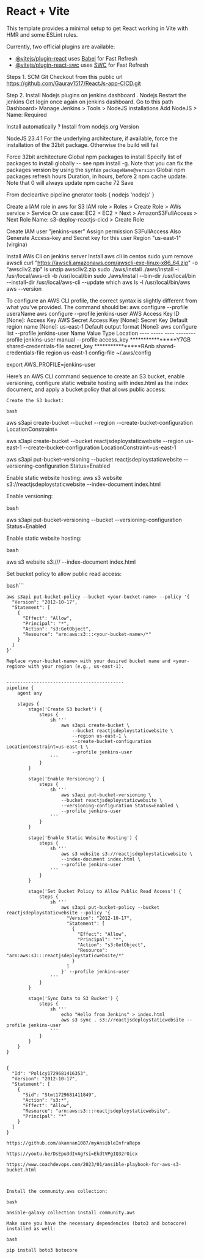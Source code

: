 # React + Vite

This template provides a minimal setup to get React working in Vite with HMR and some ESLint rules.

Currently, two official plugins are available:

- [@vitejs/plugin-react](https://github.com/vitejs/vite-plugin-react/blob/main/packages/plugin-react/README.md) uses [Babel](https://babeljs.io/) for Fast Refresh
- [@vitejs/plugin-react-swc](https://github.com/vitejs/vite-plugin-react-swc) uses [SWC](https://swc.rs/) for Fast Refresh


Steps 1. SCM Git Checkout from this public url 
https://github.com/Gaurav1517/ReactJs-app-CICD.git

Step 2. Install Nodejs plugins on jenkins dashboard .
Nodejs 
Restart the jenkins 
Get login once again on jenkins dashboard.
Go to this path Dashboard> Manage Jenkins > Tools > NodeJS installations
Add NodeJS > 
Name: 
Required

Install automatically
?
Install from nodejs.org
Version

NodeJS 23.4.1
For the underlying architecture, if available, force the installation of the 32bit package. Otherwise the build will fail

Force 32bit architecture
Global npm packages to install
Specify list of packages to install globally -- see npm install -g. Note that you can fix the packages version by using the syntax `packageName@version`
Global npm packages refresh hours
Duration, in hours, before 2 npm cache update. Note that 0 will always update npm cache
72
Save

From decleartive pipeline gnerator 
tools {
  nodejs 'nodejs'
}

Create  a IAM role in aws for S3 
IAM role > Roles > Create Role > AWs service > Service Or use case: EC2 > EC2 > 
Next > AmazonS3FullAccess > Next
Role Name: s3-deploy-reactjs-cicd > Create Role


Create IAM user "jenkins-user"
Assign permission S3FullAccess
Also Generate Access-key and Secret key  for this user Region "us-east-1" (virgina)

Install AWs Cli on jenkins server
Install aws cli in centos 
sudo yum remove awscli
   curl "https://awscli.amazonaws.com/awscli-exe-linux-x86_64.zip" -o "awscliv2.zip"
   ls
   unzip awscliv2.zip
   sudo ./aws/install
   ./aws/install -i /usr/local/aws-cli -b /usr/local/bin
   sudo ./aws/install --bin-dir /usr/local/bin --install-dir /usr/local/aws-cli --update
   which aws
   ls -l /usr/local/bin/aws
   aws --version

To configure an AWS CLI profile, the correct syntax is slightly different from what you've provided. The command should be:
aws configure --profile useraName
aws configure --profile jenkins-user
AWS Access Key ID [None]: Access Key
AWS Secret Access Key [None]: Secret Key
Default region name [None]: us-east-1
Default output format [None]:
aws configure list --profile jenkins-user
      Name                    Value             Type    Location
      ----                    -----             ----    --------
   profile             jenkins-user           manual    --profile
access_key     ****************Y7GB shared-credentials-file
secret_key     ****************RAnb shared-credentials-file
    region                us-east-1      config-file    ~/.aws/config

export AWS_PROFILE=jenkins-user

Here’s an AWS CLI command sequence to create an S3 bucket, enable versioning, configure static website hosting with index.html as the index document, and apply a bucket policy that allows public access:

    Create the S3 bucket:

    bash

aws s3api create-bucket --bucket <your-bucket-name> --region <your-region> --create-bucket-configuration LocationConstraint=<your-region>

aws s3api create-bucket --bucket reactjsdeploystaticwebsite --region us-east-1 --create-bucket-configuration LocationConstraint=us-east-1

aws s3api put-bucket-versioning --bucket reactjsdeploystaticwebsite --versioning-configuration Status=Enabled

Enable static website hosting:
aws s3 website s3://reactjsdeploystaticwebsite --index-document index.html

Enable versioning:

bash

aws s3api put-bucket-versioning --bucket <your-bucket-name> --versioning-configuration Status=Enabled


Enable static website hosting:

bash

aws s3 website s3://<your-bucket-name>/ --index-document index.html

Set bucket policy to allow public read access:

bash```

    aws s3api put-bucket-policy --bucket <your-bucket-name> --policy '{
      "Version": "2012-10-17",
      "Statement": [
        {
          "Effect": "Allow",
          "Principal": "*",
          "Action": "s3:GetObject",
          "Resource": "arn:aws:s3:::<your-bucket-name>/*"
        }
      ]
    }'
```
Replace <your-bucket-name> with your desired bucket name and <your-region> with your region (e.g., us-east-1).


-------------------------------------------
pipeline {
    agent any

    stages {
        stage('Create S3 bucket') {
            steps {
                sh '''
                    aws s3api create-bucket \
                        --bucket reactjsdeploystaticwebsite \
                        --region us-east-1 \
                        --create-bucket-configuration LocationConstraint=us-east-1 \
                        --profile jenkins-user
                '''
            }
        }

        stage('Enable Versioning') {
            steps {
                sh '''
                    aws s3api put-bucket-versioning \
                    --bucket reactjsdeploystaticwebsite \
                    --versioning-configuration Status=Enabled \
                    --profile jenkins-user
                '''
            }
        }

        stage('Enable Static Website Hosting') {
            steps {
                sh '''
                    aws s3 website s3://reactjsdeploystaticwebsite \
                    --index-document index.html \
                    --profile jenkins-user
                '''
            }
        }

        stage('Set Bucket Policy to Allow Public Read Access') {
            steps {
                sh '''
                    aws s3api put-bucket-policy --bucket reactjsdeploystaticwebsite --policy '{
                      "Version": "2012-10-17",
                      "Statement": [
                        {
                          "Effect": "Allow",
                          "Principal": "*",
                          "Action": "s3:GetObject",
                          "Resource": "arn:aws:s3:::reactjsdeploystaticwebsite/*"
                        }
                      ]
                    }' --profile jenkins-user
                '''
            }
        }

        stage('Sync Data to S3 Bucket') {
            steps {
                sh '''
                    echo "Hello from Jenkins" > index.html
                    aws s3 sync . s3://reactjsdeploystaticwebsite --profile jenkins-user
                '''
            }
        }
    }
}


{
  "Id": "Policy1729681416353",
  "Version": "2012-10-17",
  "Statement": [
    {
      "Sid": "Stmt1729681411849",
      "Action": "s3:*",
      "Effect": "Allow",
      "Resource": "arn:aws:s3:::reactjsdeploystaticwebsite",
      "Principal": "*"
    }
  ]
}

https://github.com/akannan1087/myAnsibleInfraRepo

https://youtu.be/DsEpu3dIvAg?si=EkdtVPgIQ32rOicx

https://www.coachdevops.com/2023/01/ansible-playbook-for-aws-s3-bucket.html



Install the community.aws collection:

bash

ansible-galaxy collection install community.aws

Make sure you have the necessary dependencies (boto3 and botocore) installed as well:

bash

pip install boto3 botocore